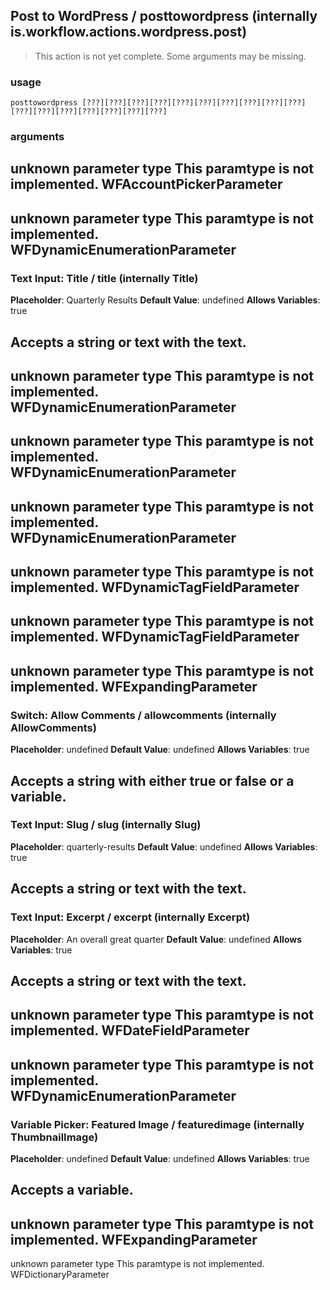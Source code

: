 
## Post to WordPress / posttowordpress (internally is.workflow.actions.wordpress.post)

> This action is not yet complete. Some arguments may be missing.

### usage
`posttowordpress [???][???][???][???][???][???][???][???][???][???][???][???][???][???][???][???][???]`

### arguments
unknown parameter type This paramtype is not implemented. WFAccountPickerParameter
---
unknown parameter type This paramtype is not implemented. WFDynamicEnumerationParameter
---
### Text Input: Title / title (internally Title)
**Placeholder**: Quarterly Results
**Default Value**: undefined
**Allows Variables**: true


Accepts a string 
or text
with the text.
---
unknown parameter type This paramtype is not implemented. WFDynamicEnumerationParameter
---
unknown parameter type This paramtype is not implemented. WFDynamicEnumerationParameter
---
unknown parameter type This paramtype is not implemented. WFDynamicEnumerationParameter
---
unknown parameter type This paramtype is not implemented. WFDynamicTagFieldParameter
---
unknown parameter type This paramtype is not implemented. WFDynamicTagFieldParameter
---
unknown parameter type This paramtype is not implemented. WFExpandingParameter
---
### Switch: Allow Comments / allowcomments (internally AllowComments)
**Placeholder**: undefined
**Default Value**: undefined
**Allows Variables**: true


Accepts a string with either true or false
or a variable.
---
### Text Input: Slug / slug (internally Slug)
**Placeholder**: quarterly-results
**Default Value**: undefined
**Allows Variables**: true


Accepts a string 
or text
with the text.
---
### Text Input: Excerpt / excerpt (internally Excerpt)
**Placeholder**: An overall great quarter
**Default Value**: undefined
**Allows Variables**: true


Accepts a string 
or text
with the text.
---
unknown parameter type This paramtype is not implemented. WFDateFieldParameter
---
unknown parameter type This paramtype is not implemented. WFDynamicEnumerationParameter
---
### Variable Picker: Featured Image / featuredimage (internally ThumbnailImage)
**Placeholder**: undefined
**Default Value**: undefined
**Allows Variables**: true


Accepts a variable.
---
unknown parameter type This paramtype is not implemented. WFExpandingParameter
---
unknown parameter type This paramtype is not implemented. WFDictionaryParameter
